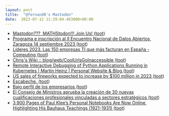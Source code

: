 ```yaml
---
layout: post
title:  "@fernand0's Mastodon"
date:  2023-07-12 11:29:04.463000+00:00
---
```

*  [Mastodon???  MATHStodon!!! Join Us! ](https://samjshah.com/2023/07/01/mastodon-mathstodon-join-us) ([toot](https://mastodon.social/@fernand0/110700877870708456))
*  [Programa e inscripción al II Encuentro Nacional de Datos Abiertos, Zaragoza 14 septiembre 2023 ](https://opendata.aragon.es/-/programa-e-inscripcion-al-ii-encuentro-nacional-de-datos-abiertos-zaragoza-14-septiembre-202) ([toot](https://mastodon.social/@fernand0/110700590557070539))
*  [Líderes 2023. Las 150 empresas TI que más facturan en España - Computing ](https://www.computing.es/whitepapers/lideres-2023-las-150-empresas-ti-que-mas-facturan-en-espana) ([toot](https://mastodon.social/@fernand0/110700440583022333))
*  [ Chris's Wiki :: blog/web/CoolUrlsGoInaccessible  ](https://utcc.utoronto.ca/~cks/space/blog/web/CoolUrlsGoInaccessibl) ([toot](https://mastodon.social/@fernand0/110700107775179268))
*  [Remote Interactive Debugging of Python Applications Running in Kubernetes \| Martin Heinz \| Personal Website & Blog ](https://martinheinz.dev/blog/9) ([toot](https://mastodon.social/@fernand0/110699886576247727))
*  [US sales of fireworks expected to increase by $100 million in 2023 ](https://thehill.com/business/4077359-us-sales-of-fireworks-expected-to-increase-by-100-million-in-2023) ([toot](https://mastodon.social/@fernand0/110696667996595910))
*  [Escabeche. ](https://avecesunafoto.wordpress.com/2023/07/11/escabeche-2) ([toot](https://mastodon.social/@fernand0/110696604767969646))
*  [Bajo perfil de los empresarios ](https://www.lavozdeasturias.es/noticia/opinion/2023/06/30/bajo-perfil-empresarios/00031688124793790927167.ht) ([toot](https://mastodon.social/@fernand0/110696309616997626))
*  [El Consejo de Ministros aprueba la creación de 30 nuevas cualificaciones profesionales vinculadas a sectores estratégicos   ](https://www.educacionyfp.gob.es/prensa/actualidad/2023/06/20230627-cualificacionesfp.htm) ([toot](https://mastodon.social/@fernand0/110696089553655652))
*  [3,900 Pages of Paul Klee’s Personal Notebooks Are Now Online, Highlighting His Bauhaus Teachings (1921-1931) ](https://www.openculture.com/2023/06/3900-pages-of-paul-klees-personal-notebooks-are-now-online-highlighting-his-bauhaus-teachings-1921-1931.htm) ([toot](https://mastodon.social/@fernand0/110695988340000266))
